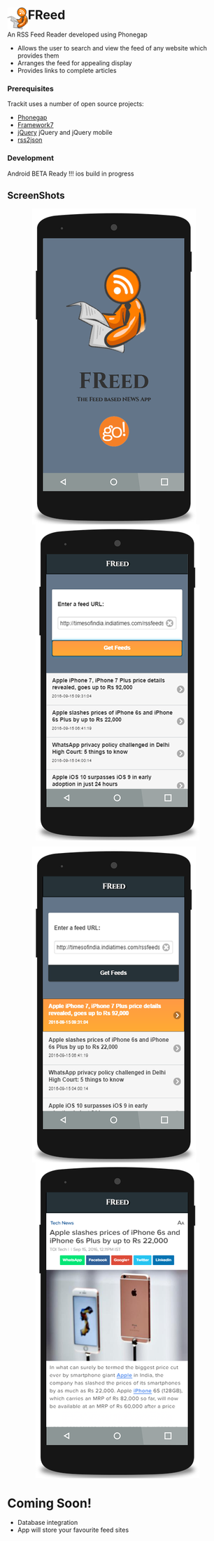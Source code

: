 # FReed <img align="left" height="50px" alt="FReed" src="/screenshots/logo.png"></img> 
An RSS Feed Reader developed using Phonegap

  - Allows the user to search and view the feed of any website which provides them
  - Arranges the feed for appealing display
  - Provides links to complete articles


### Prerequisites
Trackit uses a number of open source projects:
* [Phonegap](http://phonegap.com)
* [Framework7](https://framework7.io/)
* [jQuery](https://jquery.com) jQuery and jQuery mobile
* [rss2json](https://rss2json.com)


### Development

Android BETA Ready !!!
ios build in progress


## ScreenShots
<p align="center">
<img align="center"   alt="Home" src="/screenshots/ss1.png"></img> &nbsp &nbsp
<img align="center"  alt="NEWS feed" src="/screenshots/ss2.png"></img></p>

<p align="center">
<img align="center"  alt="Select required feed" src="/screenshots/ss3.png"></img> &nbsp &nbsp
<img align="center"  alt="Browser" src="/screenshots/ss4.png"></img></p>


# Coming Soon!

 - Database integration
 - App will store your favourite feed sites

